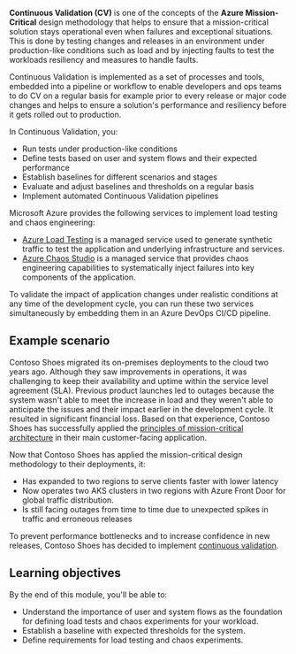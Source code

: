 **Continuous Validation (CV)** is one of the concepts of the **Azure Mission-Critical** design methodology that helps to ensure that a mission-critical solution stays operational even when failures and exceptional situations. This is done by testing changes and releases in an environment under production-like conditions such as load and by injecting faults to test the workloads resiliency and measures to handle faults.

Continuous Validation is implemented as a set of processes and tools, embedded into a pipeline or workflow to enable developers and ops teams to do CV on a regular basis for example prior to every release or major code changes and helps to ensure a solution's performance and resiliency before it gets rolled out to production.

In Continuous Validation, you:

- Run tests under production-like conditions
- Define tests based on user and system flows and their expected performance
- Establish baselines for different scenarios and stages
- Evaluate and adjust baselines and thresholds on a regular basis
- Implement automated Continuous Validation pipelines

Microsoft Azure provides the following services to implement load testing and chaos engineering:

- [Azure Load Testing](/azure/load-testing/overview-what-is-azure-load-testing) is a managed service used to generate synthetic traffic to test the application and underlying infrastructure and services.
- [Azure Chaos Studio](/azure/chaos-studio/chaos-studio-overview) is a managed service that provides chaos engineering capabilities to systematically inject failures into key components of the application.

To validate the impact of application changes under realistic conditions at any time of the development cycle, you can run these two services simultaneously by embedding them in an Azure DevOps CI/CD pipeline.

## Example scenario

Contoso Shoes migrated its on-premises deployments to the cloud two years ago. Although they saw improvements in operations, it was challenging to keep their availability and uptime within the service level agreement (SLA). Previous product launches led to outages because the system wasn't able to meet the increase in load and they weren't able to anticipate the issues and their impact earlier in the development cycle. It resulted in significant financial loss. Based on that experience, Contoso Shoes has successfully applied the [principles of mission-critical architecture](/azure/architecture/framework/mission-critical/mission-critical-design-principles) in their main customer-facing application.

Now that Contoso Shoes has applied the mission-critical design methodology to their deployments, it:

- Has expanded to two regions to serve clients faster with lower latency
- Now operates two AKS clusters in two regions with Azure Front Door for global traffic distribution.
- Is still facing outages from time to time due to unexpected spikes in traffic and erroneous releases

To prevent performance bottlenecks and to increase confidence in new releases, Contoso Shoes has decided to implement [continuous validation](/azure/architecture/guide/testing/mission-critical-deployment-testing).

## Learning objectives

By the end of this module, you'll be able to:

- Understand the importance of user and system flows as the foundation for defining load tests and chaos experiments for your workload.
- Establish a baseline with expected thresholds for the system.
- Define requirements for load testing and chaos experiments.
